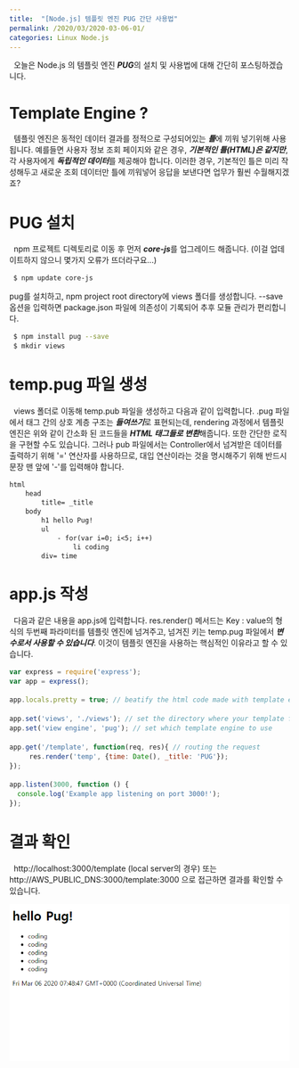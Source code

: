```yaml
---
title:  "[Node.js] 템플릿 엔진 PUG 간단 사용법"
permalink: /2020/03/2020-03-06-01/
categories: Linux Node.js
---
```

&nbsp; 오늘은 Node.js 의 템플릿 엔진 ***PUG***의 설치 및 사용법에 대해 간단히 포스팅하겠습니다. 

# Template Engine ?
&nbsp; 템플릿 엔진은 동적인 데이터 결과를 정적으로 구성되어있는 ***틀***에 끼워 넣기위해 사용됩니다. 
예를들면 사용자 정보 조회 페이지와 같은 경우, ***기본적인 틀(HTML)은 같지만***, 각 사용자에게 ***독립적인 데이터***를 제공해야 합니다. 이러한 경우, 기본적인 틀은 미리 작성해두고 새로운 조회 데이터만 틀에 끼워넣어 응답을 보낸다면 업무가 훨씬 수월해지겠죠?

# PUG 설치
&nbsp; npm 프로젝트 디렉토리로 이동 후 먼저 ***core-js***를 업그레이드 해줍니다. (이걸 업데이트하지 않으니 몇가지 오류가 뜨더라구요...)
```bash
 $ npm update core-js 
```
pug를 설치하고, npm project root directory에 views 폴더를 생성합니다. --save 옵션을 입력하면 package.json 파일에 의존성이 기록되어 추후 모듈 관리가 편리합니다.

```bash
 $ npm install pug --save
 $ mkdir views
```

# temp.pug 파일 생성
 &nbsp; views 폴더로 이동해 temp.pub 파일을 생성하고 다음과 같이 입력합니다.
.pug 파일에서 태그 간의 상호 계층 구조는 ***들여쓰기***로 표현되는데, rendering 과정에서 템플릿 엔진은 위와 같이 간소화 된 코드들을 ***HTML 태그들로 변환***해줍니다. 또한 간단한 로직을 구현할 수도 있습니다. 그러나 pub 파일에서는 Controller에서 넘겨받은 데이터를 출력하기 위해 '=' 연산자를 사용하므로, 대입 연산이라는 것을 명시해주기 위해 반드시 문장 맨 앞에 '-'를 입력해야 합니다.

```
html
    head
        title= _title
    body
        h1 hello Pug!
        ul
            - for(var i=0; i<5; i++)
                li coding
        div= time
```

# app.js 작성
&nbsp; 다음과 같은 내용을 app.js에 입력합니다.
res.render() 메서드는 Key : value의 형식의 두번째 파라미터를 템플릿 엔진에 넘겨주고, 넘겨진 키는 temp.pug 파일에서 ***변수로서 사용할 수 있습니다***. 
이것이 템플릿 엔진을 사용하는 핵심적인 이유라고 할 수 있습니다.
```js
var express = require('express');
var app = express();

app.locals.pretty = true; // beatify the html code made with template engine

app.set('views', './views'); // set the directory where your template files exist
app.set('view engine', 'pug'); // set which template engine to use

app.get('/template', function(req, res){ // routing the request
     res.render('temp', {time: Date(), _title: 'PUG'});
});

app.listen(3000, function () {
  console.log('Example app listening on port 3000!');
});
```

# 결과 확인
&nbsp; http://localhost:3000/template (local server의 경우) 또는 http://AWS_PUBLIC_DNS:3000/template:3000 으로 접근하면 결과를 확인할 수 있습니다.  
  
![ex_screenshot](/assets/images/2020-03-04/2020-03-06-01.png)